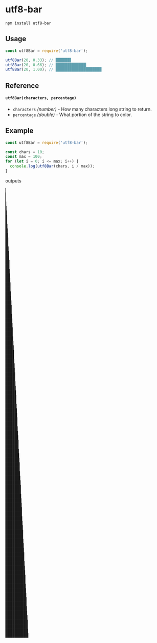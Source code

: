 # utf8-bar

```shell
npm install utf8-bar
```

## Usage

```js
const utf8Bar = require('utf8-bar');

utf8Bar(20, 0.33); // ██████▋
utf8Bar(20, 0.66); // █████████████▎
utf8Bar(20, 1.00); // ████████████████████
```

## Reference

#### `utf8Bar(characters, percentage)`

  - `characters` *(number)* - How many characters long string to return.
  - `percentage` *(double)* - What portion of the string to color.

## Example

```js
const utf8Bar = require('utf8-bar');

const chars = 10;
const max = 100;
for (let i = 0; i <= max; i++) {
  console.log(utf8Bar(chars, i / max));
}
```

outputs

```shell
▏
▎
▎
▍
▌
▋
▊
▊
▉
█
█▏
█▎
█▎
█▍
█▌
█▋
█▊
█▊
█▉
██
██▏
██▎
██▎
██▍
██▌
██▋
██▊
██▊
██▉
███
███▏
███▎
███▎
███▍
███▌
███▋
███▊
███▊
███▉
████
████▏
████▎
████▎
████▍
████▌
████▋
████▊
████▊
████▉
█████
█████▏
█████▎
█████▎
█████▍
█████▌
█████▋
█████▊
█████▊
█████▉
██████
██████▏
██████▎
██████▎
██████▍
██████▌
██████▋
██████▊
██████▊
██████▉
███████
███████▏
███████▎
███████▎
███████▍
███████▌
███████▋
███████▊
███████▊
███████▉
████████
████████▏
████████▎
████████▎
████████▍
████████▌
████████▋
████████▊
████████▊
████████▉
█████████
█████████▏
█████████▎
█████████▎
█████████▍
█████████▌
█████████▋
█████████▊
█████████▊
█████████▉
██████████
```

